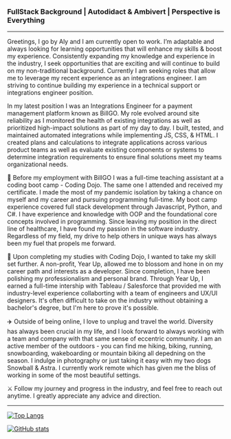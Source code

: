 ### FullStack Background |  Autodidact & Ambivert  |  Perspective is Everything

---

Greetings, I go by Aly and I am currently open to work. I’m adaptable and always looking for learning opportunities that will enhance my skills & boost my experience. Consistently expanding my knowledge and experience in the industry, I seek opportunities that are exciting and will continue to build on my non-traditional background. Currently I am seeking roles that allow me to leverage my recent experience as an integrations engineer. I am striving to continue building my experience in a technical support or integrations engineer position.

In my latest position I was an Integrations Engineer for a payment management platform known as BillGO. My role evolved around site reliability as I monitored the health of existing integrations as well as prioritized high-impact solutions as part of my day to day. I built, tested, and maintained automated integrations while implementing JS, CSS, & HTML. I created plans and calculations to integrate applications across various product teams as well as evaluate existing components or systems to determine integration requirements to ensure final solutions meet my teams organizational needs.

👾 Before my employment with BillGO I was a full-time teaching assistant at a coding boot camp - Coding Dojo. The same one I attended and received my certificate. I made the most of my pandemic isolation by taking a chance on myself and my career and pursuing programming full-time. My boot camp experience covered full stack development through Javascript, Python, and C#. I have experience and knowledge with OOP and the foundational core concepts involved in programming. Since leaving my position in the direct line of healthcare, I have found my passion in the software industry. Regardless of my field, my drive to help others in unique ways has always been my fuel that propels me forward.

🚀 Upon completing my studies with Coding Dojo, I wanted to take my skill set further. A non-profit, Year Up, allowed me to blossom and hone in on my career path and interests as a developer. Since completion, I have been polishing my professionalism and personal brand. Through Year Up, I earned a full-time intership with Tableau / Salesforce that provided me with industry-level experience collaborting with a team of engineers and UX/UI designers. It's often difficult to take on the industry without obtaining a bachelor's degree, but I'm here to prove it's possible. 

✈️ Outside of being online, I love to unplug and travel the world. Diversity has always been crucial in my life, and I look forward to always working with a team and company with that same sense of eccentric community. I am an active member of the outdoors - you can find me hiking, biking, running, snowboarding, wakeboarding or mountain biking all depedning on the season. I indulge in photography or just taking it easy with my two dogs Snowball & Astra. I currently work remote which has given me the bliss of working in some of the most beautiful settings.

⚔️ Follow my journey and progress in the industry, and feel free to reach out anytime. I greatly appreciate any advice and direction.

---

[![Top Langs](https://github-readme-stats.vercel.app/api/top-langs/?username=aefalshaw&layout=compact&theme=nord)](https://github.com/aefalshaw/github-readme-stats)


[![GitHub stats](https://github-readme-stats.vercel.app/api?username=aefalshaw&show_icons=true&theme=nord)](https://github.com/aefalshaw/github-readme-stats)

